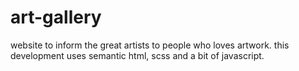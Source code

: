 # art-gallery
website to inform the great artists to people who loves artwork. this development uses semantic html, scss and a bit of javascript.
